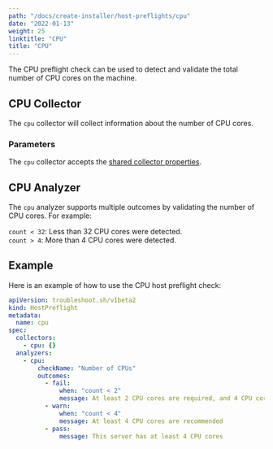 ```yaml
---
path: "/docs/create-installer/host-preflights/cpu"
date: "2022-01-13"
weight: 25
linktitle: "CPU"
title: "CPU"
---
```

 
The CPU preflight check can be used to detect and validate the total number of CPU cores on the machine.

## CPU Collector

The `cpu` collector will collect information about the number of CPU cores.

### Parameters

The `cpu` collector accepts the [shared collector properties](https://troubleshoot.sh/docs/collect/collectors/#shared-properties).

## CPU Analyzer

The `cpu` analyzer supports multiple outcomes by validating the number of CPU cores. For example:

`count < 32`: Less than 32 CPU cores were detected.<br/>
`count > 4`: More than 4 CPU cores were detected.

## Example

Here is an example of how to use the CPU host preflight check:

```yaml
apiVersion: troubleshoot.sh/v1beta2
kind: HostPreflight
metadata:
  name: cpu
spec:
  collectors:
    - cpu: {}
  analyzers:
    - cpu:
        checkName: "Number of CPUs"
        outcomes:
          - fail:
              when: "count < 2"
              message: At least 2 CPU cores are required, and 4 CPU cores are recommended
          - warn:
              when: "count < 4"
              message: At least 4 CPU cores are recommended
          - pass:
              message: This server has at least 4 CPU cores
```
